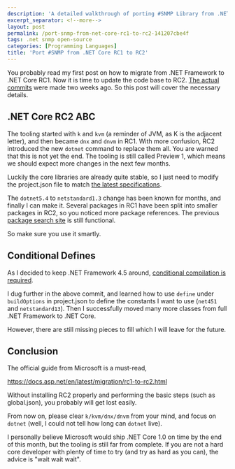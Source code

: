 ```yaml
---
description: 'A detailed walkthrough of porting #SNMP Library from .NET Core RC1 to RC2, covering the transition to new dotnet commands, changes to project.json, and handling conditional compilation for cross-platform support.'
excerpt_separator: <!--more-->
layout: post
permalink: /port-snmp-from-net-core-rc1-to-rc2-141207cbe4f
tags: .net snmp open-source
categories: [Programming Languages]
title: 'Port #SNMP from .NET Core RC1 to RC2'
---
```

You probably read my first post on how to migrate from .NET Framework to .NET Core RC1. Now it is time to update the code base to RC2. [The actual commits](https://github.com/lextudio/sharpsnmplib/commits/netcore5) were made two weeks ago. So this post will cover the necessary details.
<!--more-->

## .NET Core RC2 ABC
The tooling started with `k` and `kvm` (a reminder of JVM, as K is the adjacent letter), and then became `dnx` and `dnvm` in RC1. With more confusion, RC2 introduced the new `dotnet` command to replace them all. You are warned that this is not yet the end. The tooling is still called Preview 1, which means we should expect more changes in the next few months.

Luckily the core libraries are already quite stable, so I just need to modify the project.json file to match [the latest specifications](https://github.com/lextudio/sharpsnmplib/commit/36017c8112ab3665303fcb20b66c27b2032c9257).

The `dotnet5.4` to `netstandard1.3` change has been known for months, and finally I can make it. Several packages in RC1 have been split into smaller packages in RC2, so you noticed more package references. The previous [package search site](http://packagesearch.azurewebsites.net/) is still functional.

So make sure you use it smartly.

## Conditional Defines

As I decided to keep .NET Framework 4.5 around, [conditional compilation is required](https://github.com/lextudio/sharpsnmplib/commit/dd7bf11af1a959ffb5576e7fb432b11a8d3d60a3).

I dug further in the above commit, and learned how to use `define` under `buildOptions` in project.json to define the constants I want to use (`net451` and `netstandard13`). Then I successfully moved many more classes from full .NET Framework to .NET Core.

However, there are still missing pieces to fill which I will leave for the future.

## Conclusion

The official guide from Microsoft is a must-read,

https://docs.asp.net/en/latest/migration/rc1-to-rc2.html

Without installing RC2 properly and performing the basic steps (such as global.json), you probably will get lost easily.

From now on, please clear `k/kvm/dnx/dnvm` from your mind, and focus on `dotnet` (well, I could not tell how long can `dotnet` live).

I personally believe Microsoft would ship .NET Core 1.0 on time by the end of this month, but the tooling is still far from complete. If you are not a hard core developer with plenty of time to try (and try as hard as you can), the advice is "wait wait wait".
